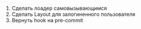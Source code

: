 1. Сделать лоадер самовызывающимся
2. Сделать Layout для залогиненного пользователя
3. Вернуть hook на pre-commit
